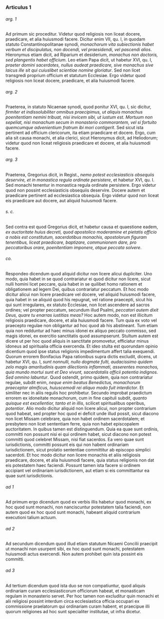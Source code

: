 ### Articulus 1

###### arg. 1
Ad primum sic proceditur. Videtur quod religiosis non liceat docere, praedicare, et alia huiusmodi facere. Dicitur enim VII, qu. I, in quodam statuto Constantinopolitanae synodi, *monachorum vita subiectionis habet verbum et discipulatus, non docendi, vel praesidendi, vel pascendi alios*. Hieronymus etiam dicit, ad Riparium et desiderium, *monachus non doctoris, sed plangentis habet officium*. Leo etiam Papa dicit, ut habetur XVI, qu. I, *praeter domini sacerdotes, nullus audeat praedicare, sive monachus sive laicus ille sit qui cuiuslibet scientiae nomine gloriatur*. Sed non licet transgredi proprium officium et statutum Ecclesiae. Ergo videtur quod religiosis non liceat docere, praedicare, et alia huiusmodi facere.

###### arg. 2
Praeterea, in statuto Nicaenae synodi, quod ponitur XVI, qu. I, sic dicitur, *firmiter et indissolubiliter omnibus praecipimus, ut aliquis monachus poenitentiam nemini tribuat, nisi invicem sibi, ut iustum est. Mortuum non sepeliat, nisi monachum secum in monasterio commorantem, vel si fortuito quemcumque advenientium fratrum ibi mori contigerit*. Sed sicut ista pertinent ad officium clericorum, ita etiam praedicare et docere. Ergo, cum alia sit causa monachi, et alia clerici, sicut Hieronymus dicit, ad Heliodorum; videtur quod non liceat religiosis praedicare et docere, et alia huiusmodi facere.

###### arg. 3
Praeterea, Gregorius dicit, in Regist., *nemo potest ecclesiasticis obsequiis deservire, et in monastica regula ordinate persistere*, et habetur XVI, qu. I. Sed monachi tenentur in monastica regula ordinate persistere. Ergo videtur quod non possint ecclesiasticis obsequiis deservire. Docere autem et praedicare pertinent ad ecclesiastica obsequia. Ergo videtur quod non liceat eis praedicare aut docere, aut aliquid huiusmodi facere.

###### s. c.
Sed contra est quod Gregorius dicit, et habetur causa et quaestione eadem, *ex auctoritate huius decreti, quod apostolico moderamine et pietatis officio a nobis est constitutum, sacerdotibus monachis, apostolorum figuram tenentibus, liceat praedicare, baptizare, communionem dare, pro peccatoribus orare, poenitentiam imponere, atque peccata solvere*.

###### co.
Respondeo dicendum quod aliquid dicitur non licere alicui dupliciter. Uno modo, quia habet in se quod contrariatur ei quod dicitur non licere, sicut nulli homini licet peccare, quia habet in se quilibet homo rationem et obligationem ad legem Dei, quibus contrariatur peccatum. Et hoc modo dicitur alicui non licere praedicare vel docere, vel aliquid huiusmodi facere, quia habet in se aliquid quod his repugnat, vel ratione praecepti, sicut his qui sunt irregulares, ex statuto Ecclesiae, non licet ascendere ad sacros ordines; vel propter peccatum, secundum illud Psalmi, *peccatori autem dixit Deus, quare tu enarras iustitias meas?* Hoc autem modo, non est illicitum religiosis praedicare, docere, et alia huiusmodi facere. Tum quia ex voto vel praecepto regulae non obligantur ad hoc quod ab his abstineant. Tum etiam quia non redduntur ad haec minus idonei ex aliquo peccato commisso, sed magis idonei, ex exercitio sanctitatis quod assumpserunt. Stultum autem est dicere ut per hoc quod aliquis in sanctitate promovetur, efficiatur minus idoneus ad spiritualia officia exercenda. Et ideo stulta est quorundam opinio dicentium quod ipse status religionis impedimentum affert talia exequendi. Quorum errorem Bonifacius Papa rationibus supra dictis excludit, dicens, ut habetur XVI, qu. I, *sunt nonnulli, nullo dogmate fulti, audacissimo quidem zelo magis amaritudinis quam dilectionis inflammati, asserentes monachos, quia mundo mortui sunt et Deo vivunt, sacerdotalis officii potentia indignos. Sed omnino labuntur*. Quod ostendit, primo quidem, quia non contrariatur regulae, subdit enim, *neque enim beatus Benedictus, monachorum praeceptor almificus, huiuscemodi rei aliquo modo fuit interdictor*. Et similiter nec in aliis regulis hoc prohibetur. Secundo improbat praedictum errorem ex idoneitate monachorum, cum in fine capituli subdit, *quanto quisque est excellentior, tanto et in illis*, scilicet spiritualibus operibus, *potentior*. Alio modo dicitur aliquid non licere alicui, non propter contrarium quod habeat, sed propter hoc quod ei deficit unde illud possit, sicut diacono non licet Missam celebrare, quia non habet ordinem sacerdotalem; et presbytero non licet sententiam ferre, quia non habet episcopalem auctoritatem. In quibus tamen est distinguendum. Quia ea quae sunt ordinis, committi non possunt nisi ei qui ordinem habet, sicut diacono non potest committi quod celebret Missam, nisi fiat sacerdos. Ea vero quae sunt iurisdictionis, committi possunt eis qui non habent ordinariam iurisdictionem, sicut prolatio sententiae committitur ab episcopo simplici sacerdoti. Et hoc modo dicitur non licere monachis et aliis religiosis praedicare, docere, et alia huiusmodi facere, quia status religionis non dat eis potestatem haec faciendi. Possunt tamen ista facere si ordinem accipiant vel ordinariam iurisdictionem, aut etiam si eis committantur ea quae sunt iurisdictionis.

###### ad 1
Ad primum ergo dicendum quod ex verbis illis habetur quod monachi, ex hoc quod sunt monachi, non nanciscuntur potestatem talia faciendi, non autem quod ex hoc quod sunt monachi, habeant aliquid contrarium executioni talium actuum.

###### ad 2
Ad secundum dicendum quod illud etiam statutum Nicaeni Concilii praecipit ut monachi non usurpent sibi, ex hoc quod sunt monachi, potestatem huiusmodi actus exercendi. Non autem prohibet quin ista possint eis committi.

###### ad 3
Ad tertium dicendum quod ista duo se non compatiuntur, quod aliquis ordinariam curam ecclesiasticorum officiorum habeat, et monasticam regulam in monasterio servet. Per hoc tamen non excluditur quin monachi et alii religiosi possint interdum circa ecclesiastica officia occupari ex commissione praelatorum qui ordinariam curam habent, et praecipue illi quorum religiones ad hoc sunt specialiter institutae, ut infra dicetur.

